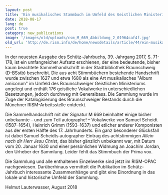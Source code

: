 ```yaml
---
layout: post
title: 'Ein musikalisches Stammbuch im Umfeld des Geistlichen Ministeriums zu Braunschweig aus dem 17. Jahrhundert'
date: 2018-08-17
lang: de
post: true
category: new_publications
image: '/images/old/uploads/csm_M_669_Abbildung_2_01964caf4f.jpg'
old_url: 'http://de.rism.info/de/home/newsdetails/article/44/ein-musikalisches-stammbuch-im-umfeld-des-geistlichen-ministeriums-zu-braunschweig-aus-dem-17-jahrh.html'
---
```


<!-- Septima Vox, S. 57, mit dem Schluss des achtstimmigen "Domine Dominus noster" von Christian Erbach und Anfang von "Herr unser Herrscher" von Heinrich Grimm, geschrieben von dem Braunschweiger „Schreib- und Rechenmeister“ Konrad Pöpping, 1630. -->

In der neuesten Ausgabe des Schütz-Jahrbuchs, 39. Jahrgang 2017, S. 71-178, ist ein umfangreicher Aufsatz erschienen, der eine bedeutende, bisher kaum beachtete Sammelhandschrift in der Stadtbibliothek Braunschweig (D-BSstb) beschreibt. Die aus acht Stimmbüchern bestehende Handschrift wurde zwischen 1627 und etwa 1680 als eine Art musikalisches "Album amicorum" im Umfeld des Braunschweiger Geistlichen Ministeriums angelegt und enthält 176 geistliche Vokalwerke in unterschiedlichen Besetzungen, jedoch durchweg mit Generalbass. Die Sammlung wurde im Zuge der Katalogisierung des Braunschweiger Bestands durch die Münchner RISM-Arbeitsstelle entdeckt.

Die Sammelhandschrift mit der Signatur M 669 beinhaltet einige bisher unbekannte – und zum Teil autographe! – Vokalwerke von Samuel Scheidt (1587–1654), Heinrich Grimm (1593–1637) und etlicher anderer Komponisten aus der ersten Hälfte des 17. Jahrhunderts. Ein ganz besonderer Glücksfall ist dabei Samuel Scheidts autographer Eintrag des achtstimmigen _Allein nach dir Herr Jesu Christ_, das bisher gänzlich unbekannt war, mit Datum vom 20. Januar 1630 und einer persönlichen Widmung an Joachim Jordan, den Urheber der Sammlung. Leider fehlt das Stimmbuch der Prima vox.

Die Sammlung und alle enthaltenen Einzelwerke sind jetzt im RISM-OPAC nachgewiesen. Darüberhinaus vermittelt die Publikation im Schütz-Jahrbuch interessante Zusammenhänge und gibt eine Einordnung in das lokale und historische Umfeld der Sammlung.

Helmut Lauterwasser, August 2018

&nbsp;

&nbsp;


